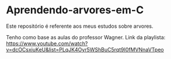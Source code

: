 # Aprendendo-arvores-em-C
Este repositório é referente aos meus estudos sobre arvores.

Tenho como base as aulas do professor Wagner.
Link da playlista: https://www.youtube.com/watch?v=dcOCsxiuKeU&list=PLqJK4Oyr5WShBuC5rqt9I0fMVNnaVTpeo

